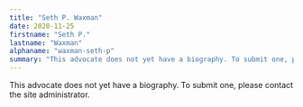 ```yaml
---
title: "Seth P. Waxman"
date: 2020-11-25
firstname: "Seth P."
lastname: "Waxman"
alphaname: "waxman-seth-p"
summary: "This advocate does not yet have a biography. To submit one, please contact the site administrator."
---
```

This advocate does not yet have a biography. To submit one, please contact the site administrator.

